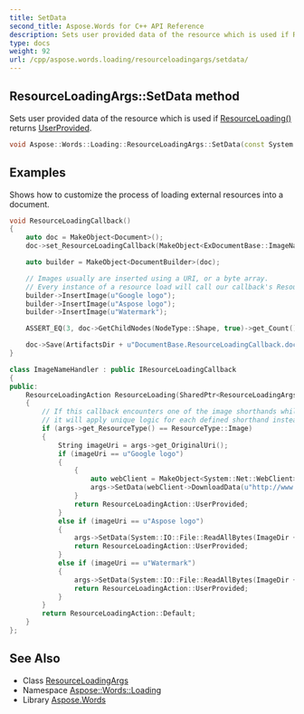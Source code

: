 ```yaml
---
title: SetData
second_title: Aspose.Words for C++ API Reference
description: Sets user provided data of the resource which is used if ResourceLoading() returns UserProvided.
type: docs
weight: 92
url: /cpp/aspose.words.loading/resourceloadingargs/setdata/
---
```

## ResourceLoadingArgs::SetData method


Sets user provided data of the resource which is used if [ResourceLoading()](../../iresourceloadingcallback/resourceloading/) returns [UserProvided](../../resourceloadingaction/).

```cpp
void Aspose::Words::Loading::ResourceLoadingArgs::SetData(const System::ArrayPtr<uint8_t> &data)
```


## Examples



Shows how to customize the process of loading external resources into a document. 
```cpp
void ResourceLoadingCallback()
{
    auto doc = MakeObject<Document>();
    doc->set_ResourceLoadingCallback(MakeObject<ExDocumentBase::ImageNameHandler>());

    auto builder = MakeObject<DocumentBuilder>(doc);

    // Images usually are inserted using a URI, or a byte array.
    // Every instance of a resource load will call our callback's ResourceLoading method.
    builder->InsertImage(u"Google logo");
    builder->InsertImage(u"Aspose logo");
    builder->InsertImage(u"Watermark");

    ASSERT_EQ(3, doc->GetChildNodes(NodeType::Shape, true)->get_Count());

    doc->Save(ArtifactsDir + u"DocumentBase.ResourceLoadingCallback.docx");
}

class ImageNameHandler : public IResourceLoadingCallback
{
public:
    ResourceLoadingAction ResourceLoading(SharedPtr<ResourceLoadingArgs> args) override
    {
        // If this callback encounters one of the image shorthands while loading an image,
        // it will apply unique logic for each defined shorthand instead of treating it as a URI.
        if (args->get_ResourceType() == ResourceType::Image)
        {
            String imageUri = args->get_OriginalUri();
            if (imageUri == u"Google logo")
            {
                {
                    auto webClient = MakeObject<System::Net::WebClient>();
                    args->SetData(webClient->DownloadData(u"http://www.google.com/images/logos/ps_logo2.png"));
                }
                return ResourceLoadingAction::UserProvided;
            }
            else if (imageUri == u"Aspose logo")
            {
                args->SetData(System::IO::File::ReadAllBytes(ImageDir + u"Logo.jpg"));
                return ResourceLoadingAction::UserProvided;
            }
            else if (imageUri == u"Watermark")
            {
                args->SetData(System::IO::File::ReadAllBytes(ImageDir + u"Transparent background logo.png"));
                return ResourceLoadingAction::UserProvided;
            }
        }
        return ResourceLoadingAction::Default;
    }
};
```

## See Also

* Class [ResourceLoadingArgs](../)
* Namespace [Aspose::Words::Loading](../../)
* Library [Aspose.Words](../../../)

